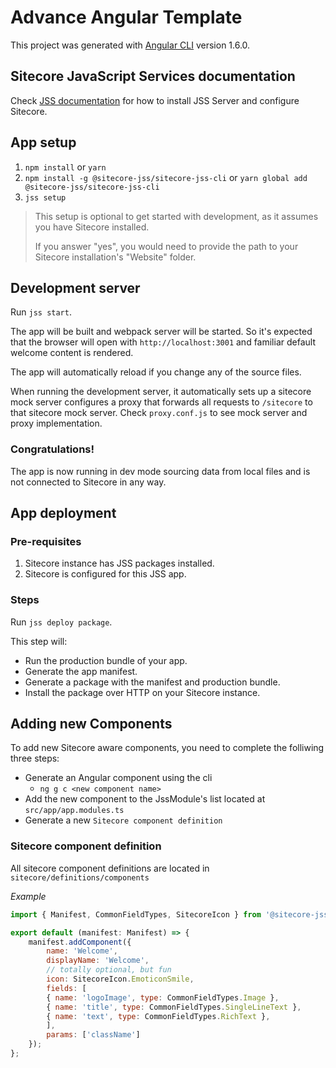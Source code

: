 # Advance Angular Template

This project was generated with [Angular CLI](https://github.com/angular/angular-cli) version 1.6.0.

## Sitecore JavaScript Services documentation

Check [JSS documentation](https://jss.sitecore.net/) for how to install JSS Server and configure Sitecore.

## App setup

1. `npm install` or `yarn`
1. `npm install -g @sitecore-jss/sitecore-jss-cli` or `yarn global add @sitecore-jss/sitecore-jss-cli`
1. `jss setup`

> This setup is optional to get started with development, as it assumes you have Sitecore installed.
>
> If you answer "yes", you would need to provide the path to your Sitecore installation's "Website" folder.

## Development server

Run `jss start`.

The app will be built and webpack server will be started. So it's expected that the browser will open with `http://localhost:3001` and familiar default welcome content is rendered.

The app will automatically reload if you change any of the source files.

When running the development server, it automatically sets up a sitecore mock server configures a proxy that forwards all requests to `/sitecore` to that sitecore mock server. Check `proxy.conf.js` to see mock server and proxy implementation.

### Congratulations!

The app is now running in dev mode sourcing data from local files and is not connected to Sitecore in any way.

## App deployment

### Pre-requisites

1. Sitecore instance has JSS packages installed.
1. Sitecore is configured for this JSS app.

### Steps

Run `jss deploy package`.

This step will:

* Run the production bundle of your app.
* Generate the app manifest.
* Generate a package with the manifest and production bundle.
* Install the package over HTTP on your Sitecore instance.

## Adding new Components

To add new Sitecore aware components, you need to complete the folliwing three steps:
 - Generate an Angular component using the cli
    - `ng g c <new component name>`
 - Add the new component to the JssModule's list located at  `src/app/app.modules.ts`
 - Generate a new `Sitecore component definition`

### Sitecore component definition
All sitecore component definitions are located in `sitecore/definitions/components`

*Example*

```javascript
import { Manifest, CommonFieldTypes, SitecoreIcon } from '@sitecore-jss/sitecore-jss-manifest';

export default (manifest: Manifest) => {
    manifest.addComponent({
        name: 'Welcome',
        displayName: 'Welcome',
        // totally optional, but fun
        icon: SitecoreIcon.EmoticonSmile,
        fields: [
        { name: 'logoImage', type: CommonFieldTypes.Image },
        { name: 'title', type: CommonFieldTypes.SingleLineText },
        { name: 'text', type: CommonFieldTypes.RichText },
        ],
        params: ['className']
    });
};
```